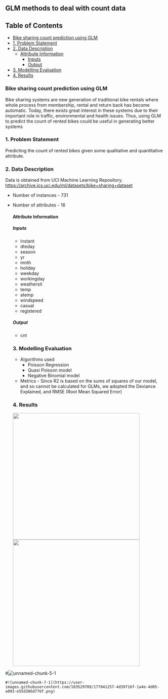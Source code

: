
## GLM methods to deal with count data

## Table of Contents

 - [Bike sharing count prediction using GLM](#bike-sharing-count-prediction-using-glm)
- [1. Problem Statement](#1-problem-statement)
- [2. Data Description](#2-data-description)
  * [Attribute Information](#attribute-information)
    + [Inputs](#inputs)
    + [Output](#output)
- [3. Modelling Evaluation](#3-modelling-evaluation)
- [4. Results](#4-results)


### Bike sharing count prediction using GLM
Bike sharing systems are new generation of traditional bike rentals where whole process from membership, rental and return back has become automatic. Today, there exists great interest in these systems due to their important role in traffic, environmental and health issues. 
Thus, using GLM to predict the count of rented bikes could be useful in generating better systems

### 1. Problem Statement
Predicting the count of rented bikes given some qualitative and quantitative attribute.

### 2. Data Description
Data is obtained from UCI Machine Learning Repository.
https://archive.ics.uci.edu/ml/datasets/bike+sharing+dataset 

- Number of instances - 731
- Number of attributes - 16

    #### Attribute Information
    ##### Inputs
    - instant
    - dteday 
    - season
    - yr  
    - mnth
    - holiday
    - weekday
    - workingday
    - weathersit
    - temp 
    - atemp 
    - windspeed
    - casual 
    - registered
    ##### Output
    - cnt

    ### 3. Modelling Evaluation

    - Algorithms used
        - Poisson Regression
        - Quasi Poisson model
        - Negative Binomial model
    - Metrics - Since R2 is based on the sums of squares of our model, and so cannot be calculated for GLMs, we adopted the Deviance Explained, and RMSE (Root Mean Squared Error)

    ### 4. Results
    
    <p float="left">
  <img src="https://user-images.githubusercontent.com/103529789/177041218-70db5e89-d15e-46be-861d-0565fc51c03a.png" width="400"/>
  <img src="https://user-images.githubusercontent.com/103529789/177041253-e2a02a1b-c0d5-414a-bc99-f3e03c75a1b3.png" width="400" /> 
</p>
    
    
    
 
#![unnamed-chunk-5-1](https://user-images.githubusercontent.com/103529789/177041256-74d2ad9c-5a9e-4037-8ad0-751a58dc9c91.png)

    #![unnamed-chunk-7-1](https://user-images.githubusercontent.com/103529789/177041257-4d39716f-1a4e-4d05-a093-e55d386d776f.png)

        
